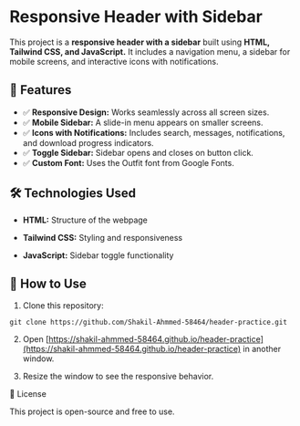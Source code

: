 # Responsive Header with Sidebar

This project is a **responsive header with a sidebar** built using **HTML, Tailwind CSS, and JavaScript.** It includes a navigation menu, a sidebar for mobile screens, and interactive icons with notifications.

## 📌 Features

- ✅ **Responsive Design:** Works seamlessly across all screen sizes.
- ✅ **Mobile Sidebar:** A slide-in menu appears on smaller screens.
- ✅ **Icons with Notifications:** Includes search, messages, notifications, and download progress indicators.
- ✅ **Toggle Sidebar:** Sidebar opens and closes on button click.
- ✅ **Custom Font:** Uses the Outfit font from Google Fonts.

## 🛠️ Technologies Used

- **HTML:** Structure of the webpage

- **Tailwind CSS:** Styling and responsiveness

- **JavaScript:** Sidebar toggle functionality


## 🚀 How to Use

1. Clone this repository:
```shell
git clone https://github.com/Shakil-Ahmmed-58464/header-practice.git
```

2. Open [https://shakil-ahmmed-58464.github.io/header-practice](https://shakil-ahmmed-58464.github.io/header-practice) in another window.

3. Resize the window to see the responsive behavior.


📄 License

This project is open-source and free to use.
